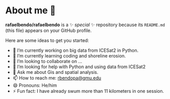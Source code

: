 # About me 👋

**rafaelbendo/rafaelbendo** is a ✨ _special_ ✨ repository because its `README.md` (this file) appears on your GitHub profile.

Here are some ideas to get you started:

- 🔭 I’m currently working on big data from ICESat2 in Python.
- 🌱 I’m currently learning coding and shoreline erosion.
- 👯 I’m looking to collaborate on ...
- 🤔 I’m looking for help with Python and using data from ICESat2
- 💬 Ask me about Gis and spatial analysis.
- 📫 How to reach me: rbendopa@gmu.edu
- 😄 Pronouns: He/him
- ⚡ Fun fact: I have already swum more than 11 kilometers in one session. 
